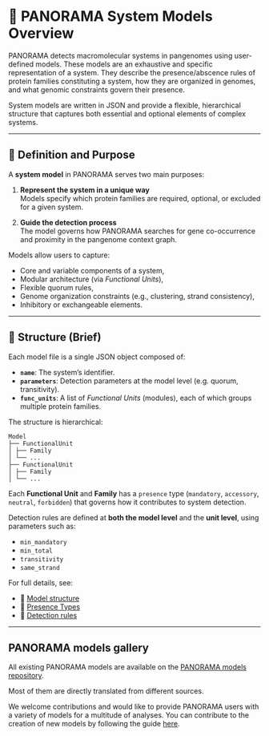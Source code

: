 # 🧬 PANORAMA System Models Overview

PANORAMA detects macromolecular systems in pangenomes using user-defined models. These models are an exhaustive and
specific representation of a system. They describe the presence/abscence rules of protein families constituting a
system, how they are organized in genomes, and what genomic constraints govern their presence.

System models are written in JSON and provide a flexible, hierarchical structure that captures both essential and
optional elements of complex systems.

---

## 🧭 Definition and Purpose

A **system model** in PANORAMA serves two main purposes:

1. **Represent the system in a unique way**  
   Models specify which protein families are required, optional, or excluded for a given system.

2. **Guide the detection process**  
   The model governs how PANORAMA searches for gene co-occurrence and proximity in the pangenome context graph.

Models allow users to capture:

- Core and variable components of a system,
- Modular architecture (via *Functional Units*),
- Flexible quorum rules,
- Genome organization constraints (e.g., clustering, strand consistency),
- Inhibitory or exchangeable elements.

---

## 🧱 Structure (Brief)

Each model file is a single JSON object composed of:

- **`name`**: The system’s identifier.
- **`parameters`**: Detection parameters at the model level (e.g. quorum, transitivity).
- **`func_units`**: A list of *Functional Units* (modules), each of which groups multiple protein families.

The structure is hierarchical:

```
Model
├── FunctionalUnit
│ ├── Family
│ └── ...
├── FunctionalUnit
│ ├── Family
│ └── ...
```

Each **Functional Unit** and **Family** has a `presence` type (`mandatory`, `accessory`, `neutral`, `forbidden`) that
governs how it contributes to system detection.

Detection rules are defined at **both the model level** and the **unit level**, using parameters such as:

- `min_mandatory`
- `min_total`
- `transitivity`
- `same_strand`

For full details, see:

- 📄 [Model structure](./modeling.md#-model-structure)
- 🧩 [Presence Types](./modeling.md#-presence-types-explained)
- 🧰 [Detection rules](./modeling.md#-detection-parameters)

---

## PANORAMA models gallery

All existing PANORAMA models are available on the [PANORAMA models repository](https://github.com/PANORAMA-models).

Most of them are directly translated from different sources.

We welcome contributions and would like to provide PANORAMA users with a variety of models for a multitude of analyses.
You can contribute to the creation of new models by following the
guide [here](./contribute.md#how-to-contribute-to-panorama-models).